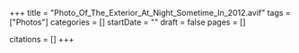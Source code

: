 +++
title = "Photo_Of_The_Exterior_At_Night_Sometime_In_2012.avif"
tags = ["Photos"]
categories = []
startDate = ""
draft = false
pages = []

citations = []
+++
